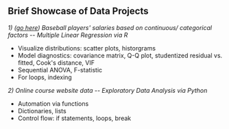 ## Brief Showcase of Data Projects 

_1) ([go here](https://github.com/tk563/MyProjects/blob/master/baseball2.pdf))
Baseball players' salaries based on continuous/ categorical factors -- Multiple Linear Regression via R_

* Visualize distributions: scatter plots, historgrams
* Model diagnostics: covariance matrix, Q-Q plot, studentized residual vs. fitted, Cook's distance, VIF
* Sequential ANOVA, F-statistic
* For loops, indexing

_2) Online course website data -- Exploratory Data Analysis via Python_

* Automation via functions
* Dictionaries, lists
* Control flow: if statements, loops, break